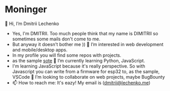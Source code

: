 # Moninger

👋 Hi, I’m Dmitrii Lechenko
- Yes, I'm DMITRII. Too much people think that my name is DIMITRII so sometimes some mails don't come to me.
- But anyway it doesn't bother me ))
👀 I’m interested in web development and mobile/desktop apps.
- In my profile you will find some repos with projects.
- as the sample [sote](https://github.com/moninger/sote)
🌱 I’m currently learning Python, JavaScript.
- I'm learning JavaScript because it's really perspective. So with Javascript you can write from a firmware for esp32 to, as the sample, VSCode
💞️ I’m looking to collaborate on web projects, maybe BugBounty
- 📫 How to reach me: It's eazy! My email is (dmitrii@lechenko.me)

<!---
moninger/moninger is a ✨ special ✨ repository because its `README.md` (this file) appears on your GitHub profile.
You can click the Preview link to take a look at your changes.
--->
